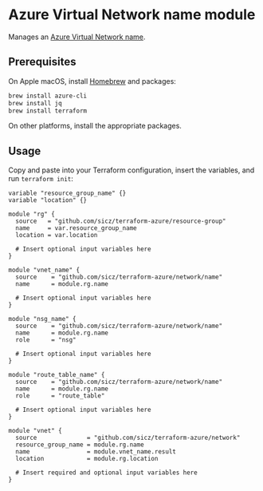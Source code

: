# Azure Virtual Network name module

Manages an [Azure Virtual Network name](https://docs.microsoft.com/en-us/azure/architecture/best-practices/naming-conventions).

## Prerequisites

On Apple macOS, install [Homebrew](http://brew.sh/) and packages:
```bash
brew install azure-cli
brew install jq
brew install terraform
```
On other platforms, install the appropriate packages.

## Usage

Copy and paste into your Terraform configuration, insert the variables, and
run `terraform init`:
```hcl
variable "resource_group_name" {}
variable "location" {}

module "rg" {
  source   = "github.com/sicz/terraform-azure/resource-group"
  name     = var.resource_group_name
  location = var.location

  # Insert optional input variables here
}

module "vnet_name" {
  source    = "github.com/sicz/terraform-azure/network/name"
  name      = module.rg.name

  # Insert optional input variables here
}

module "nsg_name" {
  source    = "github.com/sicz/terraform-azure/network/name"
  name      = module.rg.name
  role      = "nsg"

  # Insert optional input variables here
}

module "route_table_name" {
  source    = "github.com/sicz/terraform-azure/network/name"
  name      = module.rg.name
  role      = "route_table"

  # Insert optional input variables here
}

module "vnet" {
  source              = "github.com/sicz/terraform-azure/network"
  resource_group_name = module.rg.name
  name                = module.vnet_name.result
  location            = module.rg.location

  # Insert required and optional input variables here
}
```

<!-- BEGINNING OF PRE-COMMIT-TERRAFORM DOCS HOOK -->
<!-- END OF PRE-COMMIT-TERRAFORM DOCS HOOK -->
